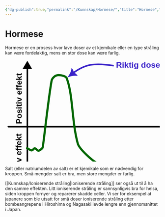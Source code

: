 ```yaml
---
{"dg-publish":true,"permalink":"/Kunnskap/Hormese/","title":"Hormese","tags":["naturfag"]}
---
```



# Hormese
Hormese er en prosess hvor lave doser av et kjemikale eller en type stråling kan være fordelaktig, mens en stor dose kan være farlig. 

<?xml version="1.0" encoding="UTF-8" standalone="no"?><!-- Created with Inkscape (http://www.inkscape.org/) --><svg   version="1.0"   width="660"   height="435"   id="svg5691"   sodipodi:docname="hormese.svg"   inkscape:version="1.3.2 (091e20e, 2023-11-25)"   xmlns:inkscape="http://www.inkscape.org/namespaces/inkscape"   xmlns:sodipodi="http://sodipodi.sourceforge.net/DTD/sodipodi-0.dtd"   xmlns="http://www.w3.org/2000/svg"   xmlns:svg="http://www.w3.org/2000/svg">  <sodipodi:namedview     id="namedview1"     pagecolor="#ffffff"     bordercolor="#666666"     borderopacity="1.0"     inkscape:showpageshadow="2"     inkscape:pageopacity="0.0"     inkscape:pagecheckerboard="0"     inkscape:deskcolor="#d1d1d1"     inkscape:zoom="0.81682061"     inkscape:cx="350.75021"     inkscape:cy="137.11701"     inkscape:window-width="1920"     inkscape:window-height="1021"     inkscape:window-x="1539"     inkscape:window-y="28"     inkscape:window-maximized="0"     inkscape:current-layer="layer1" />  <defs     id="defs5693">    <marker       style="overflow:visible"       id="marker2"       refX="0"       refY="0"       orient="auto-start-reverse"       inkscape:stockid="Triangle arrow"       markerWidth="1"       markerHeight="1"       viewBox="0 0 1 1"       inkscape:isstock="true"       inkscape:collect="always"       preserveAspectRatio="xMidYMid">      <path         transform="scale(0.5)"         style="fill:context-stroke;fill-rule:evenodd;stroke:context-stroke;stroke-width:1pt"         d="M 5.77,0 -2.88,5 V -5 Z"         id="path2" />    </marker>    <marker       style="overflow:visible"       id="Triangle"       refX="0"       refY="0"       orient="auto-start-reverse"       inkscape:stockid="Triangle arrow"       markerWidth="1"       markerHeight="1"       viewBox="0 0 1 1"       inkscape:isstock="true"       inkscape:collect="always"       preserveAspectRatio="xMidYMid">      <path         transform="scale(0.5)"         style="fill:context-stroke;fill-rule:evenodd;stroke:context-stroke;stroke-width:1pt"         d="M 5.77,0 -2.88,5 V -5 Z"         id="path135" />    </marker>    <marker       style="overflow:visible"       id="ArrowTriangleStylized"       refX="0"       refY="0"       orient="auto-start-reverse"       inkscape:stockid="Stylized triangle arrow"       markerWidth="1"       markerHeight="1"       viewBox="0 0 1 1"       inkscape:isstock="true"       inkscape:collect="always"       preserveAspectRatio="xMidYMid">      <path         transform="scale(0.5)"         style="fill:context-stroke;fill-rule:evenodd;stroke:context-stroke;stroke-width:1pt"         d="m 6,0 c -3,1 -7,3 -9,5 0,0 0,-4 2,-5 -2,-1 -2,-5 -2,-5 2,2 6,4 9,5 z"         id="path4" />    </marker>  </defs>  <g     transform="translate(-49.619524,-451.34341)"     id="layer1">    <path       d="M 59.89853,669.66943 H 687.38108"       style="fill:none;fill-rule:evenodd;stroke:#000000;stroke-width:4.95338;stroke-linecap:round;stroke-linejoin:miter;stroke-miterlimit:4;stroke-dasharray:none;stroke-opacity:1;marker-end:url(#Triangle)"       id="path5709" />    <path       d="M 121.89738,472.35252 V 875.96567"       style="fill:none;fill-rule:evenodd;stroke:#000000;stroke-width:4.93618;stroke-linecap:round;stroke-linejoin:miter;stroke-miterlimit:4;stroke-dasharray:none;stroke-opacity:1;marker-start:url(#marker2)"       id="path5711" />    <text       x="-577.98834"       y="104.09413"       transform="rotate(-90)"       style="font-style:normal;font-weight:bold;font-size:26.6667px;font-family:'Gill Sans MT';text-align:center;text-anchor:middle;fill:#000000;fill-opacity:1;stroke:none;stroke-width:1px;stroke-linecap:butt;stroke-linejoin:miter;stroke-opacity:1"       id="text5713"       xml:space="preserve"><tspan         x="-577.98834"         y="104.09413"         style="font-size:26.6667px;font-family:Arial"         id="tspan5715">Positiv effekt</tspan></text>    <text       x="-779.39911"       y="102.86987"       transform="rotate(-90)"       style="font-style:normal;font-weight:bold;font-size:26.6667px;font-family:'Gill Sans MT';text-align:center;text-anchor:middle;fill:#000000;fill-opacity:1;stroke:none;stroke-width:1px;stroke-linecap:butt;stroke-linejoin:miter;stroke-opacity:1"       id="text5717"       xml:space="preserve"><tspan         x="-779.39911"         y="102.86987"         style="font-size:26.6667px;font-family:Arial"         id="tspan5719">Negativ effekt</tspan></text>    <text       x="631.75433"       y="657.52142"       style="font-style:normal;font-weight:bold;font-size:31.9974px;font-family:'Gill Sans MT';text-align:center;text-anchor:middle;fill:#000000;fill-opacity:1;stroke:none;stroke-width:1px;stroke-linecap:butt;stroke-linejoin:miter;stroke-opacity:1"       id="text5725"       xml:space="preserve"><tspan         x="631.75433"         y="657.52142"         style="font-family:Arial"         id="tspan5727">Dose</tspan></text>    <path       d="M 121.07135,739.60685 C 125.20151,741.53426 132.07938,746.7658 135.93993,746.7658 C 140.35403,746.7658 142.64192,740.15754 145.85232,740.15754 C 150.17531,740.15754 154.37453,747.86717 157.96746,747.86717 C 161.57069,747.86717 169.65595,741.49705 171.73467,737.95478 C 173.73476,734.5465 189.8903,579.97573 200.92116,519.88219 C 202.25345,512.62418 210.69587,502.26017 222.398,501.70948 C 234.10013,501.15879 247.72967,505.42663 249.93242,511.07118 C 271.01759,565.10192 266.20648,651.97951 286.27785,724.73826 C 290.68335,740.70822 333.34802,783.20624 357.86734,792.47293 C 401.36798,808.91331 443.91239,819.73201 503.79975,829.36905 C 587.99828,842.91823 646.1527,844.37531 694.33793,849.19383"       style="fill:none;fill-rule:evenodd;stroke:#006600;stroke-width:7;stroke-linecap:round;stroke-linejoin:miter;stroke-miterlimit:4;stroke-dasharray:none;stroke-opacity:1"       id="path5729" />    <text       xml:space="preserve"       style="font-style:normal;font-weight:normal;font-size:40px;line-height:1.25;font-family:sans-serif;fill:#000000;fill-opacity:1;stroke:none"       x="189.18506"       y="197.9218"       id="text1"><tspan         sodipodi:role="line"         id="tspan1"></tspan></text>    <path       style="fill:none;stroke:#3a22c9;stroke-width:5;stroke-linecap:butt;stroke-linejoin:miter;stroke-dasharray:none;stroke-opacity:1;marker-end:url(#ArrowTriangleStylized)"       d="m 403.43038,470.93155 c -62.43721,-9.79407 -93.04368,-6.12129 -134.66849,25.70944"       id="path1"       sodipodi:nodetypes="cc" />    <text       xml:space="preserve"       style="font-style:normal;font-weight:normal;font-size:26.6667px;line-height:1.25;font-family:sans-serif;fill:#3a22c9;fill-opacity:1;stroke:none;stroke-opacity:1"       x="410.77594"       y="477.05286"       id="text2"><tspan         sodipodi:role="line"         id="tspan2"         x="410.77594"         y="477.05286"         style="font-style:normal;font-variant:normal;font-weight:bold;font-stretch:normal;font-size:26.6667px;font-family:sans-serif;-inkscape-font-specification:'sans-serif Bold';stroke:none;stroke-opacity:1;fill:#3a22c9;fill-opacity:1">Riktig dose</tspan></text>  </g></svg>

Salt (eller natriumdelen av salt) er et kjemikale som er nødvendig for kroppen. Små mengder salt er bra, men store mengder er farlig.

[[Kunnskap/Ioniserende stråling\|Ioniserende stråling]] ser også ut til å ha den samme effekten. Litt ioniserende stråling er sannsynligvis bra for helsa, siden kroppen fornyer og reparerer skadde celler. Vi ser for eksempel at japanere som ble utsatt for små doser ioniserende stråling etter bombeangrepene i Hiroshima og Nagasaki levde lengre enn gjennomsnittet i Japan.
